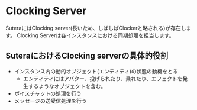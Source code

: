 # Clocking Server
SuteraにはClocking server(長いため、しばしばClockerと略される)が存在します。
Clocking Serverは各インスタンスにおける同期処理を担当します。

## SuteraにおけるClocking serverの具体的役割
- インスタンス内の動的オブジェクト(エンティティ)の状態の動機をとる
    - エンティティにはアバター、投げられたり、乗れたり、エフェクトを発生するようなオブジェクトを含む。
- ボイスチャットの処理を行う
- メッセージの送受信処理を行う
